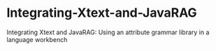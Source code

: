 # Integrating-Xtext-and-JavaRAG
Integrating Xtext and JavaRAG: Using an attribute grammar library in a language workbench
